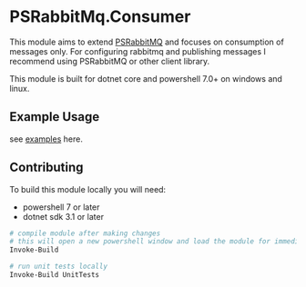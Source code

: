 # PSRabbitMq.Consumer
This module aims to extend [PSRabbitMQ](https://github.com/RamblingCookieMonster/PSRabbitMq) and focuses on consumption of messages only. For configuring rabbitmq and publishing messages I recommend using PSRabbitMQ or other client library.

This module is built for dotnet core and powershell 7.0+ on windows and linux. 

## Example Usage
see [examples](./examples) here.

## Contributing
To build this module locally you will need:
- powershell 7 or later
- dotnet sdk 3.1 or later

```powershell
# compile module after making changes
# this will open a new powershell window and load the module for immediate use
Invoke-Build

# run unit tests locally
Invoke-Build UnitTests
```